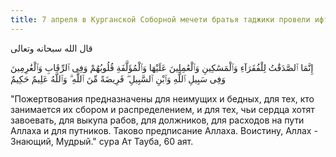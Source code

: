 ```yaml
---
title: 7 апреля в Курганской Соборной мечети братья таджики провели ифтар.
---
```



قال الله سبحانه وتعالى

إِنَّمَا ٱلصَّدَقَٰتُ لِلْفُقَرَآءِ وَٱلْمَسَٰكِينِ وَٱلْعَٰمِلِينَ عَلَيْهَا وَٱلْمُؤَلَّفَةِ قُلُوبُهُمْ وَفِى ٱلرِّقَابِ 
وَٱلْغَٰرِمِينَ وَفِى سَبِيلِ ٱللَّهِ وَٱبْنِ ٱلسَّبِيلِ ۖ فَرِيضَةً مِّنَ ٱللَّهِ ۗ وَٱللَّهُ عَلِيمٌ حَكِيمٌ

"Пожертвования предназначены для неимущих и бедных, для тех, кто занимается их сбором и распределением, и для тех, 
чьи сердца хотят завоевать, для выкупа рабов, для должников, для расходов на пути Аллаха и для путников. 
Таково предписание Аллаха. Воистину, Аллах - Знающий, Мудрый." сура Ат Тауба, 60 аят.
